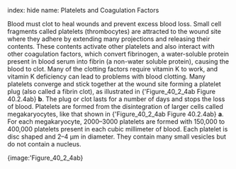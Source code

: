 index: hide
name: Platelets and Coagulation Factors

Blood must clot to heal wounds and prevent excess blood loss. Small cell fragments called platelets (thrombocytes) are attracted to the wound site where they adhere by extending many projections and releasing their contents. These contents activate other platelets and also interact with other coagulation factors, which convert fibrinogen, a water-soluble protein present in blood serum into fibrin (a non-water soluble protein), causing the blood to clot. Many of the clotting factors require vitamin K to work, and vitamin K deficiency can lead to problems with blood clotting. Many platelets converge and stick together at the wound site forming a platelet plug (also called a fibrin clot), as illustrated in {'Figure_40_2_4ab Figure 40.2.4ab} **b**. The plug or clot lasts for a number of days and stops the loss of blood. Platelets are formed from the disintegration of larger cells called megakaryocytes, like that shown in {'Figure_40_2_4ab Figure 40.2.4ab} **a**. For each megakaryocyte, 2000–3000 platelets are formed with 150,000 to 400,000 platelets present in each cubic millimeter of blood. Each platelet is disc shaped and 2–4 μm in diameter. They contain many small vesicles but do not contain a nucleus.


{image:'Figure_40_2_4ab}
        
